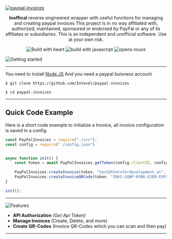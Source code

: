 [![paypal-invoices](https://s12.directupload.net/images/200912/re6mtglg.png)](#)

<p align="center">
  <b>Inoffical</b> reverse engineered wrapper with useful functions for managing and creating paypal invoices
  This project is in no way affiliated with, authorized, maintained, sponsored or endorsed by PayPal or any of its affiliates or subsidiaries. This is an independent and unofficial software. Use at your own risk.
</p>


<p align="center">
  <a><img alt="Build with heart" src="https://forthebadge.com/images/badges/built-with-love.svg"></a>
  <a><img alt="build with javascript" src="https://forthebadge.com/images/badges/made-with-javascript.svg"></a>
  <a><img alt="opens rouce" src="https://forthebadge.com/images/badges/open-source.svg"></a>
</p>


![Getting started](https://s12.directupload.net/images/200912/4awasu66.png)

---
You need to install [Node.JS](https://nodejs.org/en/download/)
And you need a paypal buisness account
```
$ git clone https://github.com/Intevel/paypal-invoices

$ cd paypal-invoices
```
---
## Quick Code Example
Here is a short code example to initialize a Invoice, all invoice configuration is saved in a config.
```javascript
const PayPalInvoices = require("./src");
const config = require("./config.json")


async function init() {
	const token = await PayPalInvoices.getToken(config.clientID, config.secretID);

	PayPalInvoices.createInvoice(token, "test@thatsfordevelopment.at", "test", "5", "1")
	PayPalInvoices.createInvoiceQRCode(token, "INV2-SQWP-6UB6-8JEM-EXF9")
}

init();
```

---
![Features](https://s12.directupload.net/images/200907/9m8qldwi.png)
- **API Authorization** *(Get Api Token)*
- **Manage Invoices** (Create, Delete, and more)
- **Create QR-Codes** (Invoice QR-Codes which you can scan and then pay)


---

